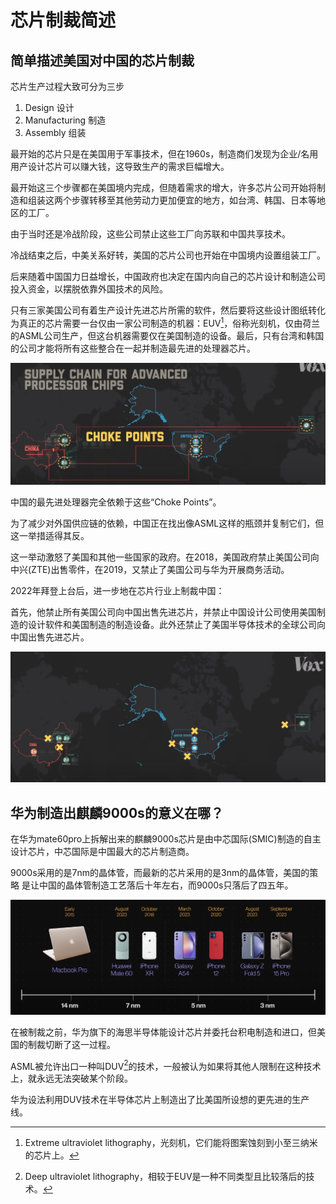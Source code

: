 # 芯片制裁简述

## 简单描述美国对中国的芯片制裁

芯片生产过程大致可分为三步

1. Design 设计
2. Manufacturing 制造
3. Assembly 组装

最开始的芯片只是在美国用于军事技术，但在1960s，制造商们发现为企业/名用用产设计芯片可以赚大钱，这导致生产的需求巨幅增大。

最开始这三个步骤都在美国境内完成，但随着需求的增大，许多芯片公司开始将制造和组装这两个步骤转移至其他劳动力更加便宜的地方，如台湾、韩国、日本等地区的工厂。

由于当时还是冷战阶段，这些公司禁止这些工厂向苏联和中国共享技术。

冷战结束之后，中美关系好转，美国的芯片公司也开始在中国境内设置组装工厂。

后来随着中国国力日益增长，中国政府也决定在国内向自己的芯片设计和制造公司投入资金，以摆脱依靠外国技术的风险。

只有三家美国公司有着生产设计先进芯片所需的软件，然后要将这些设计图纸转化为真正的芯片需要一台仅由一家公司制造的机器：EUV[^1]，俗称光刻机，仅由荷兰的ASML公司生产，但这台机器需要仅在美国制造的设备。最后，只有台湾和韩国的公司才能将所有这些整合在一起并制造最先进的处理器芯片。

![image-20231130144147961](./_media/image-20231130144147961.png)

中国的最先进处理器完全依赖于这些“Choke Points”。

为了减少对外国供应链的依赖，中国正在找出像ASML这样的瓶颈并复制它们，但这一举措适得其反。

这一举动激怒了美国和其他一些国家的政府。在2018，美国政府禁止美国公司向中兴(ZTE)出售零件，在2019，又禁止了美国公司与华为开展商务活动。

2022年拜登上台后，进一步地在芯片行业上制裁中国：

首先，他禁止所有美国公司向中国出售先进芯片，并禁止中国设计公司使用美国制造的设计软件和美国制造的制造设备。此外还禁止了美国半导体技术的全球公司向中国出售先进芯片。

![image-20231130145338051](./_media/image-20231130145338051.png)

## 华为制造出麒麟9000s的意义在哪？

在华为mate60pro上拆解出来的麒麟9000s芯片是由中芯国际(SMIC)制造的自主设计芯片，中芯国际是中国最大的芯片制造商。

9000s采用的是7nm的晶体管，而最新的芯片采用的是3nm的晶体管，美国的策略 是让中国的晶体管制造工艺落后十年左右，而9000s只落后了四五年。

![image-20231130151454778](./_media/image-20231130151454778.png)

在被制裁之前，华为旗下的海思半导体能设计芯片并委托台积电制造和进口，但美国的制裁切断了这一过程。

ASML被允许出口一种叫DUV[^2]的技术，一般被认为如果将其他人限制在这种技术上，就永远无法突破某个阶段。

华为设法利用DUV技术在半导体芯片上制造出了比美国所设想的更先进的生产线。







[^1]:Extreme ultraviolet lithography，光刻机，它们能将图案蚀刻到小至三纳米的芯片上。



[^2]:Deep ultraviolet lithography，相较于EUV是一种不同类型且比较落后的技术。